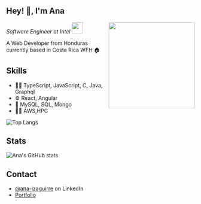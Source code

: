<h2> Hey! 👋, I'm Ana</h2>
<img align='right' src="https://media.giphy.com/media/M9gbBd9nbDrOTu1Mqx/giphy.gif" width="230">
<p><em>Software Engineer at Intel
</a><img src="https://media.giphy.com/media/WUlplcMpOCEmTGBtBW/giphy.gif" width="30"> 
</em></p>

A Web Developer from Honduras currently based in Costa Rica WFH :house:

## Skills
- 👨‍💻 TypeScript, JavaScript, C, Java, Graphql
- ⚙️ React, Angular
- 💽 MySQL, SQL, Mongo
- 👨‍💻 AWS,HPC

![Top Langs](https://github-readme-stats.vercel.app/api/top-langs?username=ana-92&layout=donut-vertical)

## Stats
![Ana's GitHub stats](https://github-readme-stats.vercel.app/api?username=ana-92&hide=issues&show_icons=true&include_all_commits=true)

## Contact
- [@ana-izaguirre](https://www.linkedin.com/in/ana-izaguirre-096369128/) on LinkedIn
- [Portfolio](https://ana-92.github.io/) 
